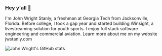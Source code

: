 ### Hey y'all 👋

I'm John Wright Stanly, a freshman at Georgia Tech from Jacksonville, Florida. Before college, I took a gap year and started building Winsight, a livestreaming solution for youth sports. I enjoy full stack software engineering and commercial aviation. Learn more about me on my website jwstanly.com

![John Wright's GitHub stats](https://github-readme-stats.vercel.app/api?username=jwstanly&count_private=true&show_icons=true&theme=default)

<!-- ![Top Langs](https://github-readme-stats.vercel.app/api/top-langs/?username=jwstanly&layout=compact) -->
